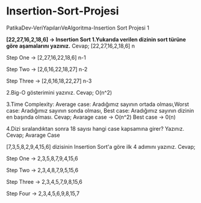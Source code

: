 # Insertion-Sort-Projesi
PatikaDev-VeriYapılarıVeAlgoritma-Insertion Sort Projesi 1

**[22,27,16,2,18,6] -> Insertion Sort
1.Yukarıda verilen dizinin sort türüne göre aşamalarını yazınız.**
Cevap; [22,27,16,2,18,6] n

Step One -> [2,27,16,22,18,6] n-1

Step Two -> [2,6,16,22,18,27] n-2

Step Three -> [2,6,16,18,22,27] n-3

2.Big-O gösterimini yazınız.
Cevap; O(n^2)

3.Time Complexity: Average case: Aradığımız sayının ortada olması,Worst case: Aradığımız sayının sonda olması, Best case: Aradığımız sayının dizinin en başında olması.
Cevap; Avarage case -> O(n^2) Best case -> 0(n)

4.Dizi sıralandıktan sonra 18 sayısı hangi case kapsamına girer? Yazınız.
Cevap; Avarage Case

[7,3,5,8,2,9,4,15,6] dizisinin Insertion Sort'a göre ilk 4 adımını yazınız.
Cevap;

Step One -> 2,3,5,8,7,9,4,15,6

Step Two -> 2,3,4,8,7,9,5,15,6

Step Three -> 2,3,4,5,7,9,8,15,6

Step Four -> 2,3,4,5,6,9,8,15,7
